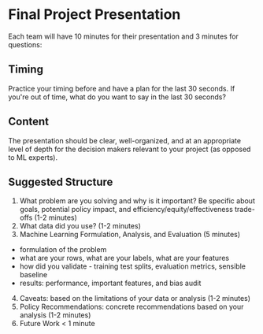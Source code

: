 # Final Project Presentation

Each team will have 10 minutes for their presentation and 3 minutes for questions:

## Timing
Practice your timing before and have a plan for the last 30 seconds. If you're out of time, what do you want to say in the last 30 seconds?

## Content
The presentation should be clear, well-organized, and at an appropriate level of depth for the decision makers relevant to your project (as opposed to ML experts).

## Suggested Structure

1. What problem are you solving and why is it important?  Be specific about goals, potential policy impact, and efficiency/equity/effectiveness trade-offs (1-2 minutes)
2. What data did you use? (1-2 minutes)
3. Machine Learning Formulation, Analysis, and Evaluation (5 minutes)
 - formulation of the problem
 - what are your rows, what are your labels, what are your features
 - how did you validate - training test splits, evaluation metrics, sensible baseline
 - results: performance, important features, and bias audit
4. Caveats: based on the limitations of your data or analysis (1-2 minutes)
5. Policy Recommendations: concrete recommendations based on your analysis (1-2 minutes)
6. Future Work < 1 minute
